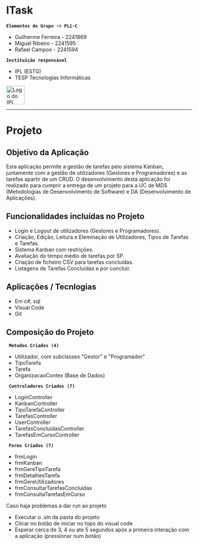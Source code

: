 # ITask

**`Elementos do Grupo -> PL1-C`**
 - Guilherme Ferreira - 2241869
 - Miguel Ribeiro - 2241595
 - Rafael Campos - 2241594
   
**`Instituição responsável`**
 - IPL (ESTG)
 - TESP Tecnologias Informáticas

<img src="https://www.google.com/url?sa=i&url=https%3A%2F%2Fpt.wikipedia.org%2Fwiki%2FFicheiro%3ALog%25C3%25B3tipo_Polit%25C3%25A9cnico_Leiria_01.png&psig=AOvVaw0IY2sprCNN6i5WelBkiaES&ust=1751231273804000&source=images&cd=vfe&opi=89978449&ved=0CBQQjRxqFwoTCKDGm4GDlY4DFQAAAAAdAAAAABAE" alt="Logo do IPL" width="50">

------------------------------------------------------------------------------------------------------
# Projeto

## Objetivo da Aplicação
Esta aplicação permite a gestão de tarefas pelo sistema Kanban, juntamente com a gestão de utilizadores (Gestores e Programadores) e as tarefas apartir de um CRUD. O desenvolvimento desta aplicação foi realizado para cumprir a entrega de um projeto para a UC de MDS (Metodologias de Desenvolvimento de Software) e DA (Desenvolvimento de Aplicações).

## Funcionalidades incluídas no Projeto 
 - Login e Logout de utilizadores (Gestores e Programadores).
 - Criação, Edição, Leitura e Eleminação de Utilizadores, Tipos de Tarefas e Tarefas.
 - Sistema Kanban com restrições.
 - Avaliação do tempo médio de tarefas por SP.
 - Criação de ficheiro CSV para tarefas concluídas.
 - Listagens de Tarefas Concluídas e por concluir.


## Aplicações / Tecnlogias 
 - Em c#, sql
 - Visual Code
 - Git

## Composição do Projeto 

**` Metodos Criados (4)`**
 - Utilizador, com subclasses "Gestor" e "Programador"
 - TipoTarefa
 - Tarefa
 - OrganizacaoContex (Base de Dados)

**` Controladores Criados (7)`**
 - LoginController
 - KanbanController
 - TipoTarefaController
 - TarefasController
 - UserController
 - TarefasConcluidasController
 - TarefasEmCursoController

**` Forms Criados (7)`**
 - frmLogin
 - frmKanban
 - frmGereTipoTarefa
 - frmDetalhesTarefa
 - frmGereUtilizadores
 - frmConsultarTarefasConcluidas
 - frmConsultaTarefasEmCurso


Caso haja problemas a dar run ao projeto
 - Executar o .sln da pasta do projeto
 - Clicar no botão de iniciar no topo do visual code
 - Esperar cerca de 3, 4 ou ate 5 segundos após a primeira interação com a aplicação (pressionar num botão)
   
